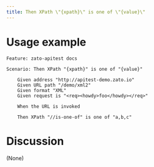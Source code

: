 ```yaml
---
title: Then XPath \"{xpath}\" is one of \"{value}\"
---
```


Usage example
=============

    Feature: zato-apitest docs

    Scenario: Then XPath "{xpath}" is one of "{value}"

        Given address "http://apitest-demo.zato.io"
        Given URL path "/demo/xml2"
        Given format "XML"
        Given request is "<req><howdy>foo</howdy></req>"

        When the URL is invoked

        Then XPath "//is-one-of" is one of "a,b,c"

Discussion
==========

(None)

